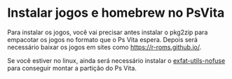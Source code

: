 # Instalar jogos e homebrew no PsVita

Para instalar os jogos, você vai precisar antes instalar o pkg2zip para empacotar os jogos no formato que o Ps Vita espera. Depois será necessário baixar os jogos em sites como https://r-roms.github.io/.

Se você estiver no linux, ainda será necessário instalar o [exfat-utils-nofuse](https://aur.archlinux.org/packages/exfat-utils-nofuse) para conseguir montar a partição do Ps Vita.

